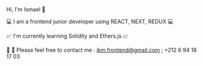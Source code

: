 Hi, I'm Ismael 👋

💻 I am a frontend junior developer using REACT, NEXT, REDUX 💻 

📈 I'm currently learning Solidity and Ethers.js 📈

📨 📱 Please feel free to contact me : ikm.frontend@gmail.com ; +212 6 94 18 17 03

